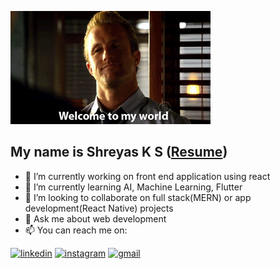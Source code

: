
![welcome](https://raw.githubusercontent.com/shreyas4156/shreyas4156/main/welcome.gif)

## My name is Shreyas K S ([Resume](https://drive.google.com/file/d/1Dp-dEbAwPdShggMLx0-1sqoKmd1wWdYj/view))

- 🔭 I’m currently working on front end application using react
- 🌱 I’m currently learning AI, Machine Learning, Flutter
- 👯 I’m looking to collaborate on full stack(MERN) or app development(React Native) projects
- 💬 Ask me about web development
- 📫 You can reach me on:  

[1]: https://www.linkedin.com/in/shreyas4156/
[2]: https://www.instagram.com/shreyas_kashyap_
[3]: https://www.shreyas4156@gmail.com

  [![linkedin](https://img.icons8.com/doodle/48/000000/linkedin-circled.png)][1]
  [![instagram](https://img.icons8.com/doodle/48/instagram-new.png)][2]
  [![gmail](https://img.icons8.com/doodle/1x/gmail.png)][3]
